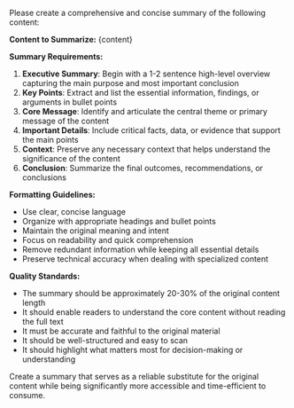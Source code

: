 Please create a comprehensive and concise summary of the following content:

**Content to Summarize:**
{content}

**Summary Requirements:**

1. **Executive Summary**: Begin with a 1-2 sentence high-level overview capturing the main purpose and most important conclusion
2. **Key Points**: Extract and list the essential information, findings, or arguments in bullet points
3. **Core Message**: Identify and articulate the central theme or primary message of the content
4. **Important Details**: Include critical facts, data, or evidence that support the main points
5. **Context**: Preserve any necessary context that helps understand the significance of the content
6. **Conclusion**: Summarize the final outcomes, recommendations, or conclusions

**Formatting Guidelines:**
- Use clear, concise language
- Organize with appropriate headings and bullet points
- Maintain the original meaning and intent
- Focus on readability and quick comprehension
- Remove redundant information while keeping all essential details
- Preserve technical accuracy when dealing with specialized content

**Quality Standards:**
- The summary should be approximately 20-30% of the original content length
- It should enable readers to understand the core content without reading the full text
- It must be accurate and faithful to the original material
- It should be well-structured and easy to scan
- It should highlight what matters most for decision-making or understanding

Create a summary that serves as a reliable substitute for the original content while being significantly more accessible and time-efficient to consume.